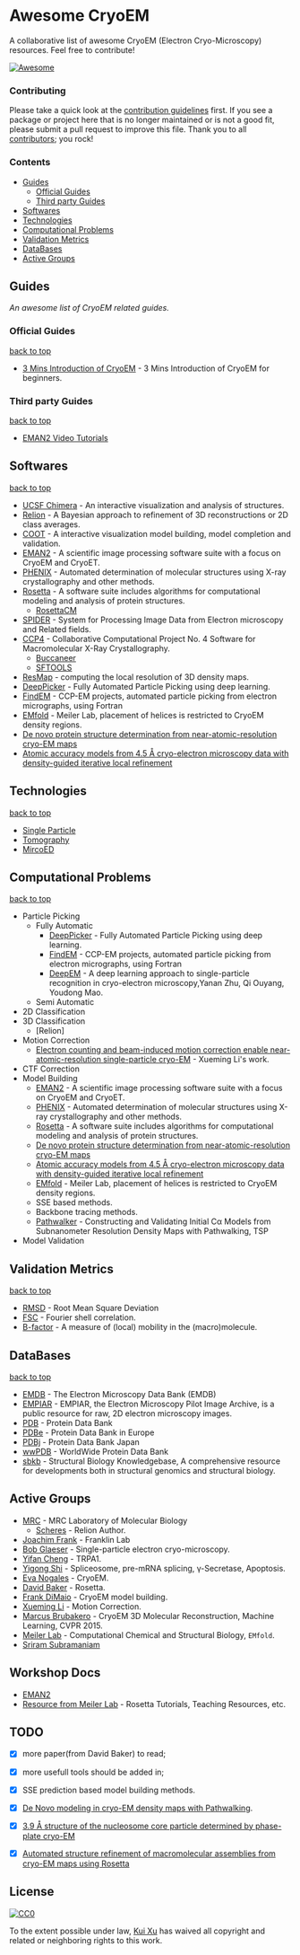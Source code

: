 # Awesome CryoEM
A collaborative list of awesome CryoEM (Electron Cryo-Microscopy) resources. Feel free to contribute!

[![Awesome](https://cdn.rawgit.com/sindresorhus/awesome/d7305f38d29fed78fa85652e3a63e154dd8e8829/media/badge.svg)](https://github.com/sindresorhus/awesome)

### Contributing

Please take a quick look at the [contribution guidelines](.github/CONTRIBUTING.md) first. If you see a package or project here that is no longer maintained or is not a good fit, please submit a pull request to improve this file. Thank you to all [contributors](https://github.com/barrykui/awesome-cryoem/graphs/contributors); you rock!

### Contents

- [Guides](#guides)
    - [Official Guides](#official-guides)
    - [Third party Guides](#third-party-guides)
- [Softwares](#softwares) 
- [Technologies](#technologies)
- [Computational Problems](#computational-problems)
- [Validation Metrics](#validation-metrics)
- [DataBases](#database)
- [Active Groups](#active-groups)


## Guides
*An awesome list of CryoEM related guides.* 

### Official Guides
[back to top](#readme) 

* [3 Mins Introduction of CryoEM](#) - 3 Mins Introduction of CryoEM for beginners.

### Third party Guides
[back to top](#readme) 

* [EMAN2 Video Tutorials](http://blake.bcm.edu/emanwiki/EMAN2/VideoTutorials)

## Softwares
[back to top](#readme) 

* [UCSF Chimera](https://www.cgl.ucsf.edu/chimera/) - An interactive visualization and analysis of structures.
* [Relion](www2.mrc-lmb.cam.ac.uk/relion/index.php/Main_Page) - A Bayesian approach to refinement of 3D reconstructions or 2D class averages.
* [COOT](http://www2.mrc-lmb.cam.ac.uk/personal/pemsley/coot/) - A interactive visualization model building, model completion and validation.
* [EMAN2](http://blake.bcm.edu/emanwiki/EMAN2) - A scientific image processing software suite with a focus on CryoEM and CryoET.
* [PHENIX](https://www.phenix-online.org/) - Automated determination of molecular structures using X-ray crystallography and other methods.
* [Rosetta](https://www.rosettacommons.org/) - A software suite includes algorithms for computational modeling and analysis of protein structures.
    * [RosettaCM](#)
* [SPIDER](http://spider.wadsworth.org) - System for Processing Image Data from Electron microscopy and Related fields.
* [CCP4](http://www.ccp4.ac.uk/) - Collaborative Computational Project No. 4 Software for Macromolecular X-Ray Crystallography.
    * [Buccaneer](#)
    * [SFTOOLS](#)
* [ResMap](http://resmap.sourceforge.net/) - computing the local resolution of 3D density maps.
* [DeepPicker](https://arxiv.org/abs/1605.01838) - Fully Automated Particle Picking using deep learning.
* [FindEM](http://www.ccpem.ac.uk/ccpem_projects.php) - CCP-EM projects, automated particle picking from electron micrographs, using Fortran
* [EMfold](http://www.meilerlab.org/index.php/servers/show?s_id=18) - Meiler Lab,  placement of helices is restricted to CryoEM density regions.
* [De novo protein structure determination from near-atomic-resolution cryo-EM maps](http://www.nature.com/doifinder/10.1038/nmeth.3287)
* [Atomic accuracy models from 4.5 Å cryo-electron microscopy data with density-guided iterative local refinement](http://www.nature.com/doifinder/10.1038/nmeth.3286)

## Technologies
[back to top](#readme) 

* [Single Particle](#)
* [Tomography](#)
* [MircoED](#)

## Computational Problems
[back to top](#readme) 

* Particle Picking
    * Fully Automatic
      * [DeepPicker](https://arxiv.org/abs/1605.01838) - Fully Automated Particle Picking using deep learning.
      * [FindEM](http://www.ccpem.ac.uk/ccpem_projects.php) - CCP-EM projects, automated particle picking from electron micrographs, using Fortran
      * [DeepEM](http://arxiv.org/pdf/1605.05543v1.pdf) - A deep learning approach to single-particle recognition in cryo-electron microscopy,Yanan Zhu, Qi Ouyang, Youdong Mao.
    * Semi Automatic
* 2D Classification
* 3D Classification
    * [Relion]
* Motion Correction
    * [Electron counting and beam-induced motion correction enable near-atomic-resolution single-particle cryo-EM](http://www.nature.com/nmeth/journal/v10/n6/full/nmeth.2472.html) - Xueming Li's work.     
* CTF Correction
* Model Building
    * [EMAN2](http://blake.bcm.edu/emanwiki/EMAN2) - A scientific image processing software suite with a focus on CryoEM and CryoET.
    * [PHENIX](https://www.phenix-online.org/) - Automated determination of molecular structures using X-ray crystallography and other methods.
    * [Rosetta](https://www.rosettacommons.org/) - A software suite includes algorithms for computational modeling and analysis of protein structures.
    * [De novo protein structure determination from near-atomic-resolution cryo-EM maps](http://www.nature.com/doifinder/10.1038/nmeth.3287)
    * [Atomic accuracy models from 4.5 Å cryo-electron microscopy data with density-guided iterative local refinement](http://www.nature.com/doifinder/10.1038/nmeth.3286)
    * [EMfold](http://www.meilerlab.org/index.php/servers/show?s_id=18) - Meiler Lab,  placement of helices is restricted to CryoEM density regions.
    * SSE based methods.
    * Backbone tracing methods.
    * [Pathwalker](https://www.ncbi.nlm.nih.gov/pmc/articles/PMC3307788/pdf/nihms350767.pdf) - Constructing and Validating Initial Cα Models from Subnanometer Resolution Density Maps with Pathwalking, TSP
* Model Validation

## Validation Metrics
[back to top](#readme) 

* [RMSD](https://en.wikipedia.org/wiki/Root-mean-square_deviation_of_atomic_positions) - Root Mean Square Deviation
* [FSC](https://en.wikipedia.org/wiki/Fourier_shell_correlation) - Fourier shell correlation.
* [B-factor](http://www.cmbi.ru.nl/bdb/theory/) -  A measure of (local) mobility in the (macro)molecule.

## DataBases
[back to top](#readme) 

* [EMDB](https://www.ebi.ac.uk/pdbe/emdb/index.html) - The Electron Microscopy Data Bank (EMDB)
* [EMPIAR](https://www.ebi.ac.uk/pdbe/emdb/empiar) - EMPIAR, the Electron Microscopy Pilot Image Archive, is a public resource for raw, 2D electron microscopy images.
* [PDB](http://www.rcsb.org/pdb/home/home.do) - Protein Data Bank
* [PDBe](http://www.ebi.ac.uk/pdbe) - Protein Data Bank in Europe
* [PDBj](http://www.pdbj.org) - Protein Data Bank Japan 
* [wwPDB](http://www.wwpdb.org) - WorldWide Protein Data Bank 
* [sbkb](http://www.sbkb.org) - Structural Biology Knowledgebase, A comprehensive resource for developments both in structural genomics and structural biology.


## Active Groups

* [MRC](http://www2.mrc-lmb.cam.ac.uk/) - MRC Laboratory of Molecular Biology
    * [Scheres](http://www2.mrc-lmb.cam.ac.uk/groups/scheres/) - Relion Author. 
* [Joachim Frank](http://franklab.cpmc.columbia.edu/franklab) -  Franklin Lab
* [Bob Glaeser](http://mcb.berkeley.edu/faculty/all/glaeserr) - Single-particle electron cryo-microscopy.
* [Yifan Cheng](http://cryoem.ucsf.edu/) - TRPA1.
* [Yigong Shi](http://ygshi.life.tsinghua.edu.cn/home.htm) - Spliceosome, pre-mRNA splicing, γ-Secretase, Apoptosis.
* [Eva Nogales](http://cryoem.berkeley.edu/) - CryoEM. 
* [David Baker](http://www.ipd.uw.edu/people/ipd-faculty-staff/david-baker/) - Rosetta.
* [Frank DiMaio](https://faculty.washington.edu/dimaio/wordpress/) - CryoEM model building.
* [Xueming Li](http://life.tsinghua.edu.cn/faculty/faculty/2730.html) - Motion Correction.
* [Marcus Brubakero](http://www.cs.toronto.edu/~mbrubake/) - CryoEM 3D Molecular Reconstruction, Machine Learning, CVPR 2015.
* [Meiler Lab](http://www.meilerlab.org/index.php) - Computational Chemical and Structural Biology, `EMfold`.
* [Sriram Subramaniam](https://electron.nci.nih.gov/publications)

## Workshop Docs

* [EMAN2 ](http://blake.bcm.edu/emanwiki/EMAN2/Tutorials)
* [Resource from Meiler Lab](http://www.meilerlab.org/index.php/jobs/resources) - Rosetta Tutorials, Teaching Resources, etc.


## TODO
- [x] more paper(from David Baker) to read;
- [x] more usefull tools should be added in;
- [x] SSE prediction based model building methods.
- [x] [De Novo modeling in cryo-EM density maps with Pathwalking](https://www.ncbi.nlm.nih.gov/pubmed/27436409).
- [x] [3.9 Å structure of the nucleosome core particle determined by phase-plate cryo-EM](https://www.ncbi.nlm.nih.gov/pubmed/27563056)
- [x] [Automated structure refinement of macromolecular assemblies from cryo-EM maps using Rosetta](http://biorxiv.org/content/biorxiv/early/2016/04/26/050286.full.pdf)
 


## License

[![CC0](http://mirrors.creativecommons.org/presskit/buttons/88x31/svg/cc-zero.svg)](https://creativecommons.org/publicdomain/zero/1.0/)

To the extent possible under law, [Kui Xu](https://github.com/barrykui) has waived all copyright and related or neighboring rights to this work.
